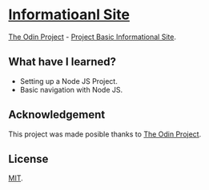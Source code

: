 # [Informatioanl Site](https://informational-site--andrsrz.repl.co/)
[The Odin Project](https://www.theodinproject.com/) - [Project Basic Informational Site](https://www.theodinproject.com/courses/nodejs/lessons/basic-informational-site).

## What have I learned?
* Setting up a Node JS Project.
* Basic navigation with Node JS.

## Acknowledgement
This project was made posible thanks to [The Odin Project](https://www.theodinproject.com/).

## License
[MIT](https://mit-license.org/).
